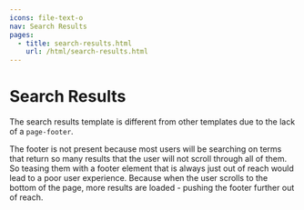 ```yaml
---
icons: file-text-o
nav: Search Results
pages:
  - title: search-results.html
    url: /html/search-results.html
---
```


# Search Results

The search results template is different from other templates due to the lack of a `page-footer`.

The footer is not present because most users will be searching on terms that return so many results that the user will not scroll through all of them. So teasing them with a footer element that is always just out of reach would lead to a poor user experience. Because when the user scrolls to the bottom of the page, more results are loaded - pushing the footer further out of reach.
